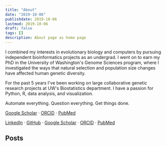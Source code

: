 ```yaml
---
title: "About"
date: "2019-10-06"
publishdate: 2019-10-06
lastmod: 2019-10-06
draft: false
tags: []
description: About page as home page
---
```



I combined my interests in evolutionary biology and computers by pursuing independent bioinformatics
projects as an undergrad. I went on to earn my PhD in the University of Washington's Genome Sciences
program, where I investigated the ways that natural selection and population size changes have
affected human genetic diversity.

For the past 5 years I've been working on large collaborative genetic research projects at UW's
Biostatistics department. I have a passion for Python, R, data analysis, and visualization.

Automate everything. Question everything. Get things done.

[Google Scholar](https://scholar.google.com/citations?hl=en&user=gohAH8kAAAAJ) &middot;
[ORCID](https://orcid.org/0000-0002-9070-9886) &middot;
[PubMed](https://www.ncbi.nlm.nih.gov/pubmed?term=Emery%2C%20Leslie%5BAuthor%5D)


<a href="https://www.linkedin.com/in/leslie-emery/ ">LinkedIn</a> &middot;
<a href="https://github.com/leslem">GitHub</a> &middot;
<a href="https://scholar.google.com/citations?hl=en&user=gohAH8kAAAAJ">Google Scholar</a> &middot;
<a href="https://orcid.org/0000-0002-9070-9886">ORCID</a> &middot;
<a href="https://www.ncbi.nlm.nih.gov/pubmed?term=Emery%2C%20Leslie%5BAuthor%5D">PubMed</a>
</p>
<h2>Posts</h2>

